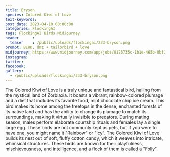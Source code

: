 ```yaml
---
title: Bryson
species: Colored Kiwi of Love
text-keywords: 
post_date: 2023-04-10 00:00:00
categories: FlockingAI
tags: FlockingAI Birds MidJourney 
header      :
  teaser    : /public/uploads/flockingai/233-bryson.png
prompt: BIRD, dmt + tailorbird + love
midjourney: https://www.midjourney.com/app/jobs/0126735c-1b1e-465b-8bf2-11673b4289af
instagram: 
twitter: 
facebook: 
gallery: 
  - /public/uploads/flockingai/233-bryson.png
---
```


The Colored Kiwi of Love is a truly unique and fantastical bird, hailing from the mystical land of Zorblaxia. It boasts a vibrant, rainbow-colored plumage and a diet that includes its favorite food, mint chocolate chip ice cream. This bird makes its home among the treetops in the dense, enchanted forests of its native land and has the ability to change its plumage to match its surroundings, making it virtually invisible to predators. During mating season, males perform elaborate courtship rituals and females lay a single large egg. These birds are not commonly kept as pets, but if you were to have one, you might name it "Rainbow" or "Icy". The Colored Kiwi of Love builds its nest out of soft, fluffy cotton candy, which it weaves into intricate, whimsical structures. These birds are known for their playfulness, mischievousness, and intelligence, and a flock of them is called a "Folly".

